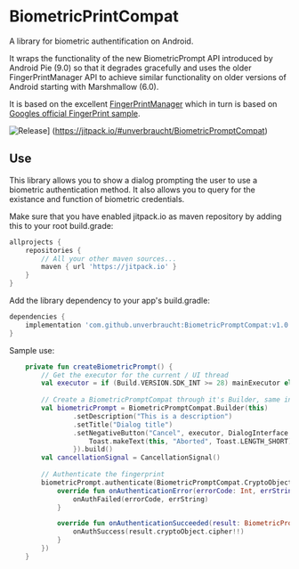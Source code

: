 BiometricPrintCompat
=================

A library for biometric authentification on Android.

It wraps the functionality of the new BiometricPrompt API introduced by Android Pie (9.0) so that it degrades
gracefully and uses the older FingerPrintManager API to achieve similar functionality on older versions of Android
starting with Marshmallow (6.0). 

It is based on the excellent [FingerPrintManager](https://github.com/JesusM/FingerprintManager) which in turn is based
on [Googles official FingerPrint sample](https://github.com/googlesamples/android-FingerprintDialog).

![Release](https://jitpack.io/v/unverbraucht/BiometricPromptCompat.svg)]
(https://jitpack.io/#unverbraucht/BiometricPromptCompat)

## Use

This library allows you to show a dialog prompting the user to use a biometric authentication method. It also allows
you to query for the existance and function of biometric credentials. 

Make sure that you have enabled jitpack.io as maven repository by adding this to your root build.grade:
```groovy
allprojects {
    repositories {
        // All your other maven sources...
        maven { url 'https://jitpack.io' }
    }
}
```

Add the library dependency to your app's build.gradle:
```groovy
dependencies {
    implementation 'com.github.unverbraucht:BiometricPromptCompat:v1.0.0'
}
```


Sample use:

```kotlin
    private fun createBiometricPrompt() {
        // Get the executor for the current / UI thread
        val executor = if (Build.VERSION.SDK_INT >= 28) mainExecutor else BiometricPromptCompat.getExecutorForCurrentThread()
        
        // Create a BiometricPromptCompat through it's Builder, same interface as BiometricPrompt
        val biometricPrompt = BiometricPromptCompat.Builder(this)
                .setDescription("This is a description")
                .setTitle("Dialog title")
                .setNegativeButton("Cancel", executor, DialogInterface.OnClickListener { _, i ->
                    Toast.makeText(this, "Aborted", Toast.LENGTH_SHORT).show()
                }).build()
        val cancellationSignal = CancellationSignal()
        
        // Authenticate the fingerprint
        biometricPrompt.authenticate(BiometricPromptCompat.CryptoObject(cipher=myCipher), cancellationSignal, executor, object: BiometricPromptCompat.AuthenticationCallback() {
            override fun onAuthenticationError(errorCode: Int, errString: CharSequence?) {
                onAuthFailed(errorCode, errString)
            }

            override fun onAuthenticationSucceeded(result: BiometricPromptCompat.AuthenticationResult) {
                onAuthSuccess(result.cryptoObject.cipher!!)
            }
        })
    }
```